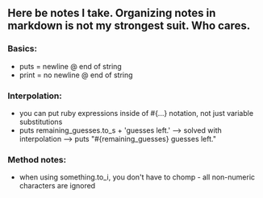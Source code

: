 ## Here be notes I take. Organizing notes in markdown is not my strongest suit. Who cares.

### Basics:
* puts = newline @ end of string
* print = no newline @ end of string

### Interpolation:
* you can put ruby expressions inside of #{...} notation, not just variable substitutions
* puts remaining_guesses.to_s + 'guesses left.' --> solved with interpolation --> puts "#{remaining_guesses} guesses left."

### Method notes:
* when using something.to_i, you don't have to chomp - all non-numeric characters are ignored
